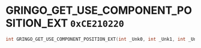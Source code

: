 # GRINGO_GET_USE_COMPONENT_POSITION_EXT `0xCE210220`

```cpp
int GRINGO_GET_USE_COMPONENT_POSITION_EXT(int _Unk0, int _Unk1, int _Unk2);
```